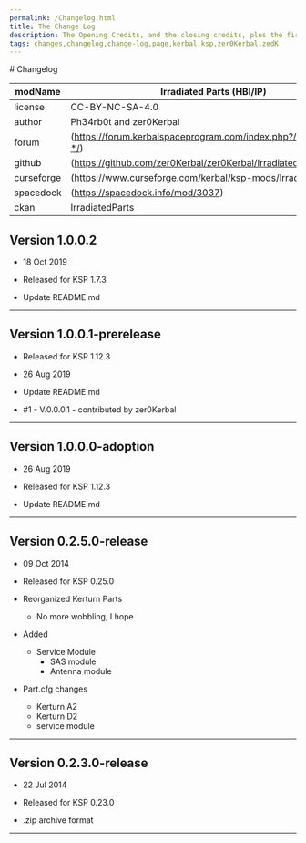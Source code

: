 ```yaml
---
permalink: /Changelog.html
title: The Change Log
description: The Opening Credits, and the closing credits, plus the first of two (or is three) end credit scenes
tags: changes,changelog,change-log,page,kerbal,ksp,zer0Kerbal,zedK
---
```


<!-- 
hdr-changelog.md v1.0.0.0
Hot Beverage Inc - Irradiated Parts (HBI/IP)
created: 13 May 2022
updated:
CC BY-ND 4.0 by zer0Kerbal
--># Changelog  
  
| modName    | Irradiated Parts (HBI/IP)                                        |
| ---------- | ---------------------------------------------------------------- |
| license    | CC-BY-NC-SA-4.0                                                  |
| author     | Ph34rb0t and zer0Kerbal                                          |
| forum      | (https://forum.kerbalspaceprogram.com/index.php?/topic/29844-*/) |
| github     | (https://github.com/zer0Kerbal/zer0Kerbal/IrradiatedParts)       |
| curseforge | (https://www.curseforge.com/kerbal/ksp-mods/IrradiatedParts)     |
| spacedock  | (https://spacedock.info/mod/3037)                                |
| ckan       | IrradiatedParts                                                  |

## Version 1.0.0.2


* 18 Oct 2019
* Released for KSP 1.7.3

* Update README.md

---

## Version 1.0.0.1-prerelease

* Released for KSP 1.12.3
* 26 Aug 2019

* Update README.md
* #1 - V.0.0.0.1 - contributed by zer0Kerbal

---

## Version 1.0.0.0-adoption

* 26 Aug 2019
* Released for KSP 1.12.3

* Update README.md

---

## Version 0.2.5.0-release

* 09 Oct 2014
* Released for KSP 0.25.0

* Reorganized Kerturn Parts
  * No more wobbling, I hope
* Added
  * Service Module
    * SAS module
    * Antenna module
* Part.cfg changes
  * Kerturn A2
  * Kerturn D2
  * service module

---

## Version 0.2.3.0-release

* 22 Jul 2014
* Released for KSP 0.23.0

* .zip archive format

---
